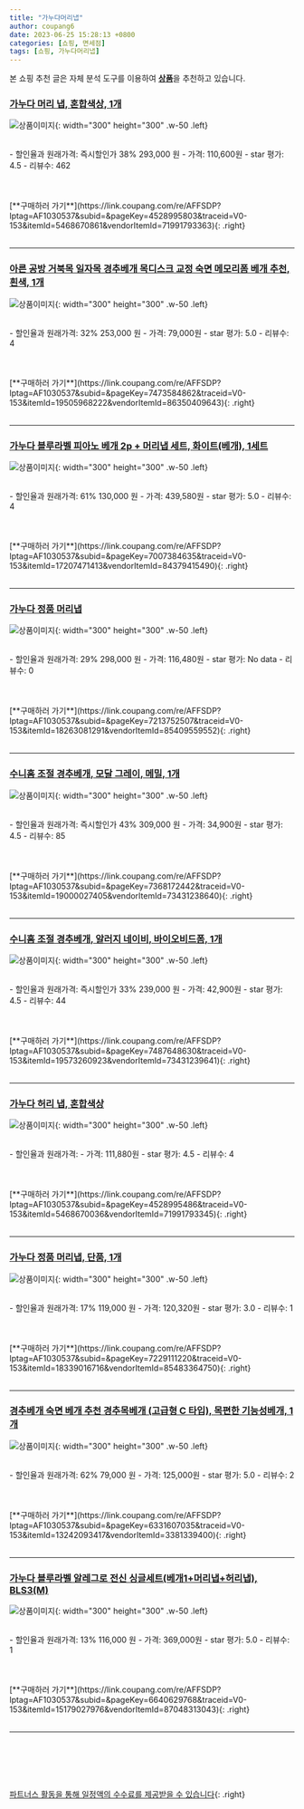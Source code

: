 ```yaml
---
title: "가누다머리냅"
author: coupang6
date: 2023-06-25 15:28:13 +0800
categories: [쇼핑, 면세점]
tags: [쇼핑, 가누다머리냅]
---
```


본 쇼핑 추천 글은 자체 분석 도구를 이용하여 [**상품**](https://link.coupang.com/a/bao1ui)을 추천하고 있습니다.

### [가누다 머리 냅, 혼합색상, 1개](https://link.coupang.com/re/AFFSDP?lptag=AF1030537&subid=&pageKey=4528995803&traceid=V0-153&itemId=5468670861&vendorItemId=71991793363)

![상품이미지](https://thumbnail7.coupangcdn.com/thumbnails/remote/230x230ex/image/retail/images/2020/10/26/14/2/f16a41fb-e901-4792-9f65-abc722d8b10e.jpg){: width="300" height="300" .w-50 .left}


<br>
- 할인율과 원래가격: 즉시할인가 38%  293,000   원
- 가격: 110,600원
- star 평가: 4.5
- 리뷰수: 462
<br>
<br>
<br>
<br>
[**구매하러 가기**](https://link.coupang.com/re/AFFSDP?lptag=AF1030537&subid=&pageKey=4528995803&traceid=V0-153&itemId=5468670861&vendorItemId=71991793363){: .right}
<br>
<br>

---

### [아른 공방 거북목 일자목 경추베개 목디스크 교정 숙면 메모리폼 베개 추천, 흰색, 1개](https://link.coupang.com/re/AFFSDP?lptag=AF1030537&subid=&pageKey=7473584862&traceid=V0-153&itemId=19505968222&vendorItemId=86350409643)

![상품이미지](https://thumbnail9.coupangcdn.com/thumbnails/remote/230x230ex/image/vendor_inventory/b573/78bc06bc739811efefc98abcb77371b55e66dd1bbcd80fb5d75e00d58d3b.jpg){: width="300" height="300" .w-50 .left}


<br>
- 할인율과 원래가격: 32%  253,000   원
- 가격: 79,000원
- star 평가: 5.0
- 리뷰수: 4
<br>
<br>
<br>
<br>
[**구매하러 가기**](https://link.coupang.com/re/AFFSDP?lptag=AF1030537&subid=&pageKey=7473584862&traceid=V0-153&itemId=19505968222&vendorItemId=86350409643){: .right}
<br>
<br>

---

### [가누다 블루라벨 피아노 베개 2p + 머리냅 세트, 화이트(베개), 1세트](https://link.coupang.com/re/AFFSDP?lptag=AF1030537&subid=&pageKey=7007384635&traceid=V0-153&itemId=17207471413&vendorItemId=84379415490)

![상품이미지](https://thumbnail9.coupangcdn.com/thumbnails/remote/230x230ex/image/retail/images/2022/12/19/18/8/8c6ebc91-149c-48a1-b22e-d6fe5e27613c.jpg){: width="300" height="300" .w-50 .left}


<br>
- 할인율과 원래가격: 61%  130,000   원
- 가격: 439,580원
- star 평가: 5.0
- 리뷰수: 4
<br>
<br>
<br>
<br>
[**구매하러 가기**](https://link.coupang.com/re/AFFSDP?lptag=AF1030537&subid=&pageKey=7007384635&traceid=V0-153&itemId=17207471413&vendorItemId=84379415490){: .right}
<br>
<br>

---

### [가누다 정품 머리냅](https://link.coupang.com/re/AFFSDP?lptag=AF1030537&subid=&pageKey=7213752507&traceid=V0-153&itemId=18263081291&vendorItemId=85409559552)

![상품이미지](https://thumbnail10.coupangcdn.com/thumbnails/remote/230x230ex/image/vendor_inventory/4194/dc5a34284a64500c1cbd6fa18a67c3aec511cb858bcdbc806cbb3d8fdfab.jpg){: width="300" height="300" .w-50 .left}


<br>
- 할인율과 원래가격: 29%  298,000   원
- 가격: 116,480원
- star 평가: No data
- 리뷰수: 0
<br>
<br>
<br>
<br>
[**구매하러 가기**](https://link.coupang.com/re/AFFSDP?lptag=AF1030537&subid=&pageKey=7213752507&traceid=V0-153&itemId=18263081291&vendorItemId=85409559552){: .right}
<br>
<br>

---

### [수니홈 조절 경추베개, 모달 그레이, 메밀, 1개](https://link.coupang.com/re/AFFSDP?lptag=AF1030537&subid=&pageKey=7368172442&traceid=V0-153&itemId=19000027405&vendorItemId=73431238640)

![상품이미지](https://thumbnail6.coupangcdn.com/thumbnails/remote/230x230ex/image/vendor_inventory/ecc3/5cba60a2dd6974a7625f38af9b10183124bd43b5f1995677abb0728314a7.jpg){: width="300" height="300" .w-50 .left}


<br>
- 할인율과 원래가격: 즉시할인가 43%  309,000   원
- 가격: 34,900원
- star 평가: 4.5
- 리뷰수: 85
<br>
<br>
<br>
<br>
[**구매하러 가기**](https://link.coupang.com/re/AFFSDP?lptag=AF1030537&subid=&pageKey=7368172442&traceid=V0-153&itemId=19000027405&vendorItemId=73431238640){: .right}
<br>
<br>

---

### [수니홈 조절 경추베개, 알러지 네이비, 바이오비드폼, 1개](https://link.coupang.com/re/AFFSDP?lptag=AF1030537&subid=&pageKey=7487648630&traceid=V0-153&itemId=19573260923&vendorItemId=73431239641)

![상품이미지](https://thumbnail6.coupangcdn.com/thumbnails/remote/230x230ex/image/vendor_inventory/6503/cadf8a5c282b0a927a0c4587a1c1ecf27d4b9e68bebc682a6801191e91b3.jpg){: width="300" height="300" .w-50 .left}


<br>
- 할인율과 원래가격: 즉시할인가 33%  239,000   원
- 가격: 42,900원
- star 평가: 4.5
- 리뷰수: 44
<br>
<br>
<br>
<br>
[**구매하러 가기**](https://link.coupang.com/re/AFFSDP?lptag=AF1030537&subid=&pageKey=7487648630&traceid=V0-153&itemId=19573260923&vendorItemId=73431239641){: .right}
<br>
<br>

---

### [가누다 허리 냅, 혼합색상](https://link.coupang.com/re/AFFSDP?lptag=AF1030537&subid=&pageKey=4528995486&traceid=V0-153&itemId=5468670036&vendorItemId=71991793345)

![상품이미지](https://thumbnail7.coupangcdn.com/thumbnails/remote/230x230ex/image/retail/images/2020/10/26/14/8/1c5fa3c4-ade7-48be-bf06-a37eaccc686f.jpg){: width="300" height="300" .w-50 .left}


<br>
- 할인율과 원래가격: 
- 가격: 111,880원
- star 평가: 4.5
- 리뷰수: 4
<br>
<br>
<br>
<br>
[**구매하러 가기**](https://link.coupang.com/re/AFFSDP?lptag=AF1030537&subid=&pageKey=4528995486&traceid=V0-153&itemId=5468670036&vendorItemId=71991793345){: .right}
<br>
<br>

---

### [가누다 정품 머리냅, 단품, 1개](https://link.coupang.com/re/AFFSDP?lptag=AF1030537&subid=&pageKey=7229111220&traceid=V0-153&itemId=18339016716&vendorItemId=85483364750)

![상품이미지](https://thumbnail7.coupangcdn.com/thumbnails/remote/230x230ex/image/vendor_inventory/4e37/4eb901dc5249c60c32e1a4e9b8a1dbf376bba2ff9bd9aeb7bd1dc124c2c6.jpg){: width="300" height="300" .w-50 .left}


<br>
- 할인율과 원래가격: 17%  119,000   원
- 가격: 120,320원
- star 평가: 3.0
- 리뷰수: 1
<br>
<br>
<br>
<br>
[**구매하러 가기**](https://link.coupang.com/re/AFFSDP?lptag=AF1030537&subid=&pageKey=7229111220&traceid=V0-153&itemId=18339016716&vendorItemId=85483364750){: .right}
<br>
<br>

---

### [경추베개 숙면 베개 추천 경추목베개 (고급형 C 타입), 목편한 기능성베개, 1개](https://link.coupang.com/re/AFFSDP?lptag=AF1030537&subid=&pageKey=6331607035&traceid=V0-153&itemId=13242093417&vendorItemId=3381339400)

![상품이미지](https://thumbnail6.coupangcdn.com/thumbnails/remote/230x230ex/image/vendor_inventory/0654/3772df450fb16071b416fa392377ead11c98a0ec881baca3de0d64807ec4.png){: width="300" height="300" .w-50 .left}


<br>
- 할인율과 원래가격: 62%  79,000   원
- 가격: 125,000원
- star 평가: 5.0
- 리뷰수: 2
<br>
<br>
<br>
<br>
[**구매하러 가기**](https://link.coupang.com/re/AFFSDP?lptag=AF1030537&subid=&pageKey=6331607035&traceid=V0-153&itemId=13242093417&vendorItemId=3381339400){: .right}
<br>
<br>

---

### [가누다 블루라벨 알레그로 전신 싱글세트(베개1+머리냅+허리냅), BLS3(M)](https://link.coupang.com/re/AFFSDP?lptag=AF1030537&subid=&pageKey=6640629768&traceid=V0-153&itemId=15179027976&vendorItemId=87048313043)

![상품이미지](https://thumbnail8.coupangcdn.com/thumbnails/remote/230x230ex/image/vendor_inventory/16b8/8d7f4e5b1a92e326910d11fea1d7b24763844a193711bf154c8d08d49e81.jpg){: width="300" height="300" .w-50 .left}


<br>
- 할인율과 원래가격: 13%  116,000   원
- 가격: 369,000원
- star 평가: 5.0
- 리뷰수: 1
<br>
<br>
<br>
<br>
[**구매하러 가기**](https://link.coupang.com/re/AFFSDP?lptag=AF1030537&subid=&pageKey=6640629768&traceid=V0-153&itemId=15179027976&vendorItemId=87048313043){: .right}
<br>
<br>

---
<br><br><br><br><br> [파트너스 활동을 통해 일정액의 수수료를 제공받을 수 있습니다](https://link.coupang.com/a/bao1ui){: .right}